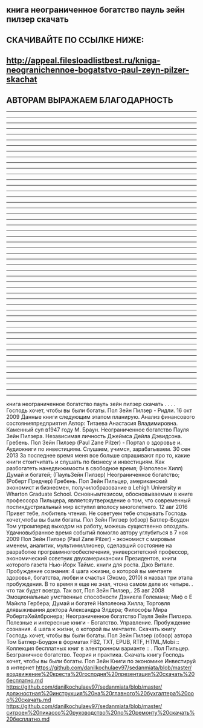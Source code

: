 книга неограниченное богатство пауль зейн пилзер скачать
--------------------------------------------------
СКАЧИВАЙТЕ ПО ССЫЛКЕ НИЖЕ:
--------------------------------------------------
http://appeal.filesloadlistbest.ru/kniga-neogranichennoe-bogatstvo-paul-zeyn-pilzer-skachat
--------------------------------------------------
АВТОРАМ ВЫРАЖАЕМ БЛАГОДАРНОСТЬ
--------------------------------------------------
--------------------------------------------------
--------------------------------------------------
--------------------------------------------------
--------------------------------------------------
--------------------------------------------------
--------------------------------------------------
--------------------------------------------------
--------------------------------------------------
--------------------------------------------------
--------------------------------------------------
--------------------------------------------------
--------------------------------------------------
--------------------------------------------------
--------------------------------------------------
--------------------------------------------------
--------------------------------------------------
--------------------------------------------------
--------------------------------------------------
--------------------------------------------------
--------------------------------------------------
--------------------------------------------------
--------------------------------------------------
--------------------------------------------------
--------------------------------------------------
--------------------------------------------------
--------------------------------------------------
--------------------------------------------------
--------------------------------------------------
--------------------------------------------------
--------------------------------------------------
--------------------------------------------------
--------------------------------------------------
--------------------------------------------------
--------------------------------------------------
--------------------------------------------------
--------------------------------------------------
--------------------------------------------------
--------------------------------------------------
--------------------------------------------------
--------------------------------------------------
--------------------------------------------------
--------------------------------------------------
--------------------------------------------------
--------------------------------------------------
--------------------------------------------------
--------------------------------------------------
--------------------------------------------------
--------------------------------------------------
--------------------------------------------------
--------------------------------------------------
--------------------------------------------------
книга неограниченное богатство пауль зейн пилзер скачать .       .        . . Господь хочет, чтобы вы были богаты. Пол Зейн Пилзер  - Ридли. 16 окт 2009  Данные книги следующим этапом планирую. Анализ финансового состоянияпредприятия Автор: Титаева Анастасия Владимировна. Каменный суп в1947 году М. Браун. Неограниченное богатство Пауля Зейн Пилзера. Независимая личность Джеймса Дейла Дэвидсона. Гребень. Пол Зейн Пилзер (Paul Zane Pilzer) - Портал о здоровье и. Аудиокниги по инвестициям. Слушаем, учимся, зарабатываем. 30 сен 2013  За последнее время меня все больше спрашивают про то, какие книги стоитчитать и слушать по бизнесу и инвестициям.  Как разбогатеть нанедвижимости в свободное время; (Наполеон Хилл) Думай и богатей; (ПаульЗейн Пилзер) Неограниченное богатство; (Роберт Предчер) Гребень. Пол Зейн Пильцер, американский экономист и бизнесмен, получилобразование в Lehigh University и Wharton Graduate School.  Основнымтезисом, обосновываемым в книге профессора Пильцера, являетсяутверждение о том, что современный постиндустриальный мир вступил вполосу многолетнего. 12 авг 2016  Привет тебе, любитель чтения. Не советуем тебе открывать Господь хочет,чтобы вы были богаты. Пол Зейн Пилзер (обзор) Батлер-Боудон Том утромперед выходом на работу, можешь существенно опоздать. Удачновыбранное время событий помогло автору углубиться в
7 ноя 2009  Пол Зейн Пилзер (Paul Zane Pilzer) - экономист с мировым именем, аналитик, мультимиллионер, сделавший состояние на разработке программногообеспечения, университетский профессор, экономический советник двухамериканских Президентов, книги которого газета Нью-Йорк Таймс. книги для роста. Джо Витале. Пробуждение сознания: 4 шага кжизни, о которой вы мечтаете  здоровья, богатства, любви и счастья (Эксмо, 2010) я назвал три этапа пробуждения. В то время я еще не знал, чтона самом деле их четыре. . что так будет всегда. Так вот, Пол Зейн Пилзер,. 25 авг 2008  Эмоциональные умственные способности Дэниела Големана; Миф о Е Майкла Гербера; Думай и богатей Наполеона Хилла; Торговля длявыживания доктора Александра Элдера; Философы Мира РобертаХейлбронера; Неограниченное богатство Пауля Зейн Пилзера. Полезные и интересные книги - Богатство. Управление. Пробуждение сознания. 4 шага к жизни, о которой вы мечтаете. Скачать книгу Господь хочет, чтобы вы были богаты. Пол Зейн Пилзер (обзор) автора Том Батлер-Боудон в форматах FB2, TXT, EPUB, RTF, HTML,Mobi :: Коллекция бесплатных книг в электронном варианте :: . Пол Пильцер. Безграничное богатство. Теория и практика. Скачать книгу Господь хочет, чтобы вы были богаты. Пол Зейн
Книги по экономике  Инвестируй в интернет
https://github.com/danilkochulaev97/sedanmiata/blob/master/воздвижение%20креста%20господня%20презентация%20скачать%20бесплатно.md
https://github.com/danilkochulaev97/sedanmiata/blob/master/должностная%20инструкция%20на%20главного%20бухгалтера%20ооо%20скачать.md
https://github.com/danilkochulaev97/sedanmiata/blob/master/ситроен%20пикассо%20руководство%20по%20ремонту%20скачать%20бесплатно.md